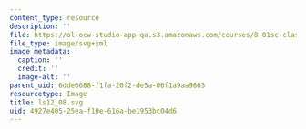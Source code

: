 ```yaml
---
content_type: resource
description: ''
file: https://ol-ocw-studio-app-qa.s3.amazonaws.com/courses/8-01sc-classical-mechanics-fall-2016/4927e40525eaf10e616abe1953bc04d6_ls12_08.svg
file_type: image/svg+xml
image_metadata:
  caption: ''
  credit: ''
  image-alt: ''
parent_uid: 6dde6688-f1fa-20f2-de5a-06f1a9aa9665
resourcetype: Image
title: ls12_08.svg
uid: 4927e405-25ea-f10e-616a-be1953bc04d6
---
```

